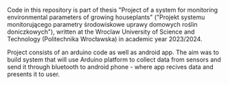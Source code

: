 Code in this repository is part of thesis "Project of a system for monitoring environmental parameters of growing houseplants" ("Projekt systemu monitorującego parametry środowiskowe uprawy domowych roślin doniczkowych"),
written at the Wroclaw University of Science and Technology (Politechnika Wrocławska) in academic year 2023/2024. 

Project consists of an arduino code as well as android app. 
The aim was to build system that will use Arduino platform to collect data from sensors and send it through bluetooth to android phone - where app recives data and presents it to user. 
